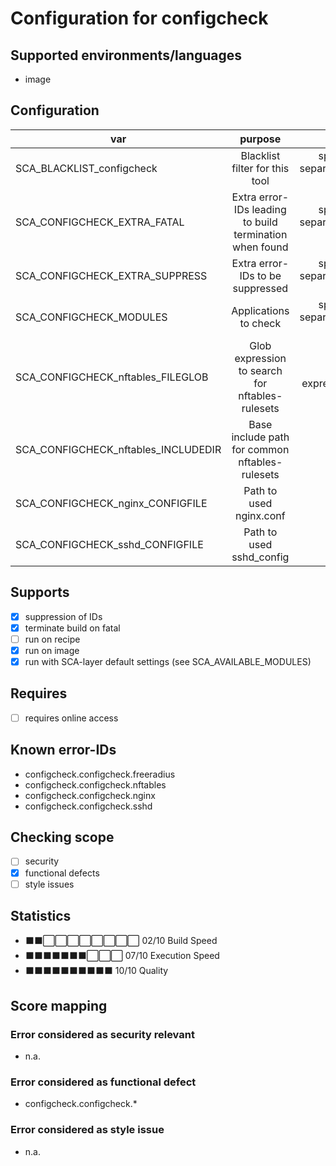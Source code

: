 # Configuration for configcheck

## Supported environments/languages

* image

## Configuration

| var | purpose | type | default |
| ------------- |:-------------:| -----:| -----:
| SCA_BLACKLIST_configcheck | Blacklist filter for this tool | space-separated-list | ""
| SCA_CONFIGCHECK_EXTRA_FATAL | Extra error-IDs leading to build termination when found | space-separated-list | "":
| SCA_CONFIGCHECK_EXTRA_SUPPRESS | Extra error-IDs to be suppressed | space-separated-list | ""
| SCA_CONFIGCHECK_MODULES | Applications to check | space-separated-list | "freeradius nginx nftables sshd"
| SCA_CONFIGCHECK_nftables_FILEGLOB | Glob expression to search for nftables-rulesets | glob expression | "/etc/nft/rules/*"
| SCA_CONFIGCHECK_nftables_INCLUDEDIR | Base include path for common nftables-rulesets | path | "/etc/nft/rules"
| SCA_CONFIGCHECK_nginx_CONFIGFILE | Path to used nginx.conf | path | "/etc/nginx/nginx.conf"
| SCA_CONFIGCHECK_sshd_CONFIGFILE | Path to used sshd_config | path | "/etc/ssh/sshd_config"

## Supports

* [x] suppression of IDs
* [x] terminate build on fatal
* [ ] run on recipe
* [x] run on image
* [x] run with SCA-layer default settings (see SCA_AVAILABLE_MODULES)

## Requires

* [ ] requires online access

## Known error-IDs

* configcheck.configcheck.freeradius
* configcheck.configcheck.nftables
* configcheck.configcheck.nginx
* configcheck.configcheck.sshd

## Checking scope

* [ ] security
* [x] functional defects
* [ ] style issues

## Statistics

* ⬛⬛⬜⬜⬜⬜⬜⬜⬜⬜ 02/10 Build Speed
* ⬛⬛⬛⬛⬛⬛⬛⬜⬜⬜ 07/10 Execution Speed
* ⬛⬛⬛⬛⬛⬛⬛⬛⬛⬛ 10/10 Quality

## Score mapping

### Error considered as security relevant

* n.a.

### Error considered as functional defect

* configcheck.configcheck.*

### Error considered as style issue

* n.a.
